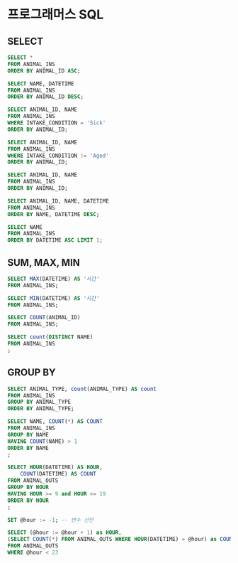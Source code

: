 # 프로그래머스 SQL

## SELECT
```sql
SELECT *
FROM ANIMAL_INS
ORDER BY ANIMAL_ID ASC;
```
```sql
SELECT NAME, DATETIME
FROM ANIMAL_INS
ORDER BY ANIMAL_ID DESC;
```
```sql
SELECT ANIMAL_ID, NAME
FROM ANIMAL_INS
WHERE INTAKE_CONDITION = 'Sick'
ORDER BY ANIMAL_ID;
```
```sql
SELECT ANIMAL_ID, NAME
FROM ANIMAL_INS
WHERE INTAKE_CONDITION != 'Aged'
ORDER BY ANIMAL_ID;
```
```sql
SELECT ANIMAL_ID, NAME
FROM ANIMAL_INS
ORDER BY ANIMAL_ID;
```
```sql
SELECT ANIMAL_ID, NAME, DATETIME
FROM ANIMAL_INS
ORDER BY NAME, DATETIME DESC;
```
```sql
SELECT NAME
FROM ANIMAL_INS
ORDER BY DATETIME ASC LIMIT 1;
```

## SUM, MAX, MIN
```sql
SELECT MAX(DATETIME) AS '시간'
FROM ANIMAL_INS;
```
```sql
SELECT MIN(DATETIME) AS '시간'
FROM ANIMAL_INS;
```
```sql
SELECT COUNT(ANIMAL_ID)
FROM ANIMAL_INS;
```
```sql
SELECT count(DISTINCT NAME)
FROM ANIMAL_INS
;
```

## GROUP BY
```sql
SELECT ANIMAL_TYPE, count(ANIMAL_TYPE) AS count
FROM ANIMAL_INS
GROUP BY ANIMAL_TYPE
ORDER BY ANIMAL_TYPE;
```
```sql
SELECT NAME, COUNT(*) AS COUNT
FROM ANIMAL_INS
GROUP BY NAME
HAVING COUNT(NAME) > 1
ORDER BY NAME
;
```
```sql
SELECT HOUR(DATETIME) AS HOUR,
    COUNT(DATETIME) AS COUNT
FROM ANIMAL_OUTS
GROUP BY HOUR
HAVING HOUR >= 9 and HOUR <= 19
ORDER BY HOUR
;
```
```sql
SET @hour := -1; -- 변수 선언

SELECT (@hour := @hour + 1) as HOUR,
(SELECT COUNT(*) FROM ANIMAL_OUTS WHERE HOUR(DATETIME) = @hour) as COUNT
FROM ANIMAL_OUTS
WHERE @hour < 23
```

## 
```sql

```
```sql

```
